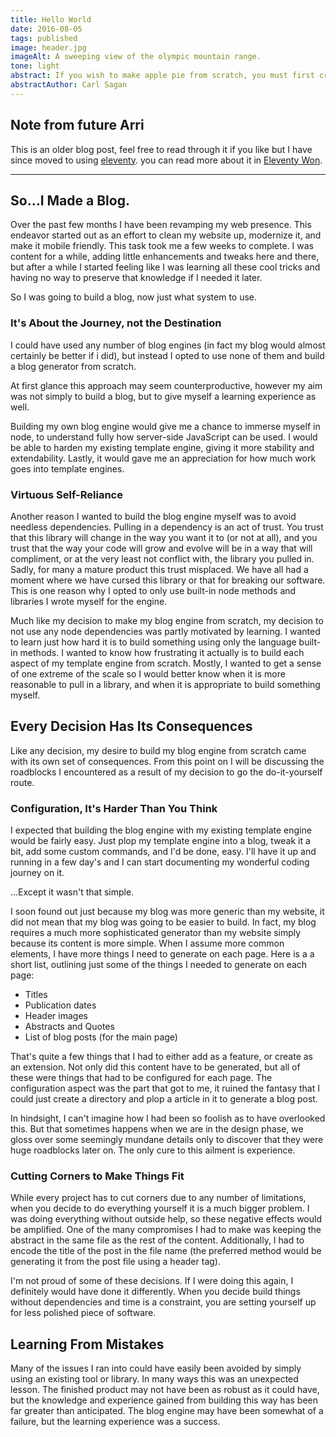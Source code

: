 ```yaml
---
title: Hello World
date: 2016-08-05
tags: published
image: header.jpg
imageAlt: A sweeping view of the olympic mountain range.
tone: light
abstract: If you wish to make apple pie from scratch, you must first create the universe
abstractAuthor: Carl Sagan
---
```


## Note from future Arri

This is an older blog post, feel free to read through it if you like but I have since moved to using [eleventy](//www.11ty.io/). 
you can read more about it in [Eleventy Won](/articles/old/2019/03/03/).

---

## So...I Made a Blog.

Over the past few months I have been revamping my web presence. This endeavor started out as
an effort to clean my website up, modernize it, and make it mobile friendly.
This task took me a few weeks to complete. I was content for a while, adding little
enhancements and tweaks here and there, but after a while I started feeling like I was
learning all these cool tricks and having no way to preserve that knowledge if I needed it later.

So I was going to build a blog, now just what system to use.

### It's About the Journey, not the Destination

I could have used any number of blog engines (in fact my blog would almost certainly 
be better if i did), but instead I opted to use none of them and build a blog generator from scratch.

At first glance this approach may seem counterproductive, however my aim was not simply to build a blog, but
to give myself a learning experience as well.

Building my own blog engine would give me a chance to immerse myself in node, to understand fully
how server-side JavaScript can be used. I would be able to harden my existing template engine, giving it more stability
and extendability. Lastly, it would gave me an appreciation for how much work goes into template engines.

### Virtuous Self-Reliance

Another reason I wanted to build the blog engine myself was to avoid needless dependencies.
Pulling in a dependency is an act of trust. You trust that this library will change in the way you want it to (or not at all), and you trust
that the way your code will grow and evolve will be in a way that will compliment, or at the very least not conflict with, the library you
pulled in. Sadly, for many a mature product this trust misplaced. We have all had a moment where we have cursed this library or that for 
breaking our software. This is one reason why I opted to only use built-in node methods and libraries I wrote myself for the engine.

Much like my decision to make my blog engine from scratch, my decision to not use any node dependencies was partly motivated by learning.
I wanted to learn just how hard it is to build something using only the language built-in methods. I wanted to know how frustrating it actually is
to build each aspect of my template engine from scratch. Mostly, I wanted to get a sense of one extreme of the scale so I would better know 
when it is more reasonable to pull in a library, and when it is appropriate to build something myself.

## Every Decision Has Its Consequences

Like any decision, my desire to build my blog engine from scratch came with its own set of consequences. From this point on I will be discussing
the roadblocks I encountered as a result of my decision to go the do-it-yourself route.

### Configuration, It's Harder Than You Think

I expected that building the blog engine with my existing template engine would be fairly easy. Just plop my template engine into a blog, tweak it a
bit, add some custom commands, and I'd be done, easy. I'll have it up and running in a few day's and I can start documenting my wonderful coding
journey on it.

...Except it wasn't that simple.

I soon found out just because my blog was more generic than my website, it did not mean that my blog was going to be easier to build. In fact, my blog
requires a much more sophisticated generator than my website simply because its content is more simple. When I assume more common elements, I have more
things I need to generate on each page. Here is a a short list, outlining just some of the things I needed to generate on each page:
- Titles
- Publication dates
- Header images
- Abstracts and Quotes
- List of blog posts (for the main page)

That's quite a few things that I had to either add as a feature, or create as an extension. Not only did this content have to be 
generated, but all of these were things that had to be configured for each page. The configuration aspect was the part that got to me, it ruined
the fantasy that I could just create a directory and plop a article in it to generate a blog post.

In hindsight, I can't imagine how I had been so foolish as to have overlooked this. But that sometimes happens when we are in the design phase, we gloss 
over some seemingly mundane details only to discover that they were huge roadblocks later on. The only cure to this ailment is experience.

### Cutting Corners to Make Things Fit

While every project has to cut corners due to any number of limitations, when you decide to do everything yourself it is a much bigger problem.
I was doing everything without outside help, so these negative effects would be amplified. One of the many compromises I had to make was keeping the abstract 
in the same file as the rest of the content. Additionally, I had to encode the title of the post in the file name (the preferred method would be 
generating it from the post file using a header tag).

I'm not proud of some of these decisions. If I were doing this again, I definitely would have done it differently. When you decide build things 
without dependencies and time is a constraint, you are setting yourself up for less polished piece of software.

## Learning From Mistakes

Many of the issues I ran into could have easily been avoided by simply using an existing tool or library. In many ways this was an unexpected lesson. 
The finished product may not have been as robust as it could have, but the knowledge and experience gained from building this way has been far greater 
than anticipated. The blog engine may have been somewhat of a failure, but the learning experience was a success.

